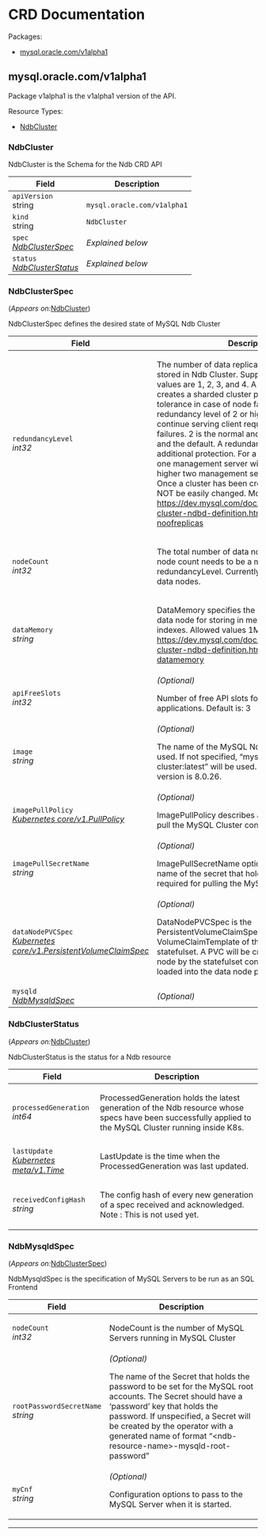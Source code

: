 # CRD Documentation
<p>Packages:</p>
<ul>
<li>
<a href="#mysql.oracle.com%2fv1alpha1">mysql.oracle.com/v1alpha1</a>
</li>
</ul>
<h2 id="mysql.oracle.com/v1alpha1">mysql.oracle.com/v1alpha1</h2>
<div>
<p>Package v1alpha1 is the v1alpha1 version of the API.</p>
</div>
Resource Types:
<ul><li>
<a href="#mysql.oracle.com/v1alpha1.NdbCluster">NdbCluster</a>
</li></ul>
<h3 id="mysql.oracle.com/v1alpha1.NdbCluster">NdbCluster
</h3>
<div>
<p>NdbCluster is the Schema for the Ndb CRD API</p>
</div>
<table>
<thead>
<tr>
<th>Field</th>
<th>Description</th>
</tr>
</thead>
<tbody>
<tr>
<td>
<code>apiVersion</code><br/>
string</td>
<td>
<code>
mysql.oracle.com/v1alpha1
</code>
</td>
</tr>
<tr>
<td>
<code>kind</code><br/>
string
</td>
<td><code>NdbCluster</code></td>
</tr>
<tr>
<td>
<code>spec</code><br/>
<em>
<a href="#mysql.oracle.com/v1alpha1.NdbClusterSpec">NdbClusterSpec</a>
</em>
</td>
<td>
<i>Explained below</i>
</td>
</tr>
<tr>
<td>
<code>status</code><br/>
<em>
<a href="#mysql.oracle.com/v1alpha1.NdbClusterStatus">NdbClusterStatus</a>
</em>
</td>
<td>
<i>Explained below</i>
</td>
</tr>
</tbody>
</table>
<h3 id="mysql.oracle.com/v1alpha1.NdbClusterSpec">NdbClusterSpec
</h3>
<p>
(<em>Appears on:</em><a href="#mysql.oracle.com/v1alpha1.NdbCluster">NdbCluster</a>)
</p>
<div>
<p>NdbClusterSpec defines the desired state of MySQL Ndb Cluster</p>
</div>
<table>
<thead>
<tr>
<th>Field</th>
<th>Description</th>
</tr>
</thead>
<tbody>
<tr>
<td>
<code>redundancyLevel</code><br/>
<em>
int32
</em>
</td>
<td>
<p>The number of data replicas or copies of data stored in Ndb Cluster.
Supported and allowed values are 1, 2, 3, and 4.
A redundancy level of 1 creates a sharded cluster providing
NO fault tolerance in case of node failure.
With a redundancy level of 2 or higher cluster will continue
serving client requests even in case of failures.
2 is the normal and most common value and the default.
A redundancy level of 3 provides additional protection.
For a redundancy level of 1 one management server will be created.
For 2 or higher two management servers will be used.
Once a cluster has been created, this number can NOT be easily changed.
More info :
<a href="https://dev.mysql.com/doc/refman/8.0/en/mysql-cluster-ndbd-definition.html#ndbparam-ndbd-noofreplicas">https://dev.mysql.com/doc/refman/8.0/en/mysql-cluster-ndbd-definition.html#ndbparam-ndbd-noofreplicas</a></p>
</td>
</tr>
<tr>
<td>
<code>nodeCount</code><br/>
<em>
int32
</em>
</td>
<td>
<p>The total number of data nodes in cluster.
The node count needs to be a multiple of the redundancyLevel.
Currently the maximum is 144 data nodes.</p>
</td>
</tr>
<tr>
<td>
<code>dataMemory</code><br/>
<em>
string
</em>
</td>
<td>
<p>DataMemory specifies the space available per data node
for storing in memory tables and indexes.
Allowed values 1M - 1T. More info :
<a href="https://dev.mysql.com/doc/refman/8.0/en/mysql-cluster-ndbd-definition.html#ndbparam-ndbd-datamemory">https://dev.mysql.com/doc/refman/8.0/en/mysql-cluster-ndbd-definition.html#ndbparam-ndbd-datamemory</a></p>
</td>
</tr>
<tr>
<td>
<code>apiFreeSlots</code><br/>
<em>
int32
</em>
</td>
<td>
<em>(Optional)</em>
<p>Number of free API slots for other NDBAPI applications. Default is: 3</p>
</td>
</tr>
<tr>
<td>
<code>image</code><br/>
<em>
string
</em>
</td>
<td>
<em>(Optional)</em>
<p>The name of the MySQL Ndb Cluster image to be used.
If not specified, &ldquo;mysql/mysql-cluster:latest&rdquo; will be used.
Lowest supported version is 8.0.26.</p>
</td>
</tr>
<tr>
<td>
<code>imagePullPolicy</code><br/>
<em>
<a href="https://v1-19.docs.kubernetes.io/docs/reference/generated/kubernetes-api/v1.19/#pullpolicy-v1-core">Kubernetes core/v1.PullPolicy</a>
</em>
</td>
<td>
<em>(Optional)</em>
<p>ImagePullPolicy describes a policy for if/when to
pull the MySQL Cluster container image</p>
</td>
</tr>
<tr>
<td>
<code>imagePullSecretName</code><br/>
<em>
string
</em>
</td>
<td>
<em>(Optional)</em>
<p>ImagePullSecretName optionally specifies the name of the secret that
holds the credentials required for pulling the MySQL Cluster image.</p>
</td>
</tr>
<tr>
<td>
<code>dataNodePVCSpec</code><br/>
<em>
<a href="https://v1-19.docs.kubernetes.io/docs/reference/generated/kubernetes-api/v1.19/#persistentvolumeclaimspec-v1-core">Kubernetes core/v1.PersistentVolumeClaimSpec</a>
</em>
</td>
<td>
<em>(Optional)</em>
<p>DataNodePVCSpec is the PersistentVolumeClaimSpec to be used as the
VolumeClaimTemplate of the data node statefulset. A PVC will be created
for each data node by the statefulset controller and will be loaded into
the data node pod and the container.</p>
</td>
</tr>
<tr>
<td>
<code>mysqld</code><br/>
<em>
<a href="#mysql.oracle.com/v1alpha1.NdbMysqldSpec">NdbMysqldSpec</a>
</em>
</td>
<td>
<em>(Optional)</em>
</td>
</tr>
</tbody>
</table>
<h3 id="mysql.oracle.com/v1alpha1.NdbClusterStatus">NdbClusterStatus
</h3>
<p>
(<em>Appears on:</em><a href="#mysql.oracle.com/v1alpha1.NdbCluster">NdbCluster</a>)
</p>
<div>
<p>NdbClusterStatus is the status for a Ndb resource</p>
</div>
<table>
<thead>
<tr>
<th>Field</th>
<th>Description</th>
</tr>
</thead>
<tbody>
<tr>
<td>
<code>processedGeneration</code><br/>
<em>
int64
</em>
</td>
<td>
<p>ProcessedGeneration holds the latest generation of the
Ndb resource whose specs have been successfully applied
to the MySQL Cluster running inside K8s.</p>
</td>
</tr>
<tr>
<td>
<code>lastUpdate</code><br/>
<em>
<a href="https://v1-19.docs.kubernetes.io/docs/reference/generated/kubernetes-api/v1.19/#time-v1-meta">Kubernetes meta/v1.Time</a>
</em>
</td>
<td>
<p>LastUpdate is the time when the ProcessedGeneration was last updated.</p>
</td>
</tr>
<tr>
<td>
<code>receivedConfigHash</code><br/>
<em>
string
</em>
</td>
<td>
<p>The config hash of every new generation of a spec
received and acknowledged. Note : This is not used yet.</p>
</td>
</tr>
</tbody>
</table>
<h3 id="mysql.oracle.com/v1alpha1.NdbMysqldSpec">NdbMysqldSpec
</h3>
<p>
(<em>Appears on:</em><a href="#mysql.oracle.com/v1alpha1.NdbClusterSpec">NdbClusterSpec</a>)
</p>
<div>
<p>NdbMysqldSpec is the specification of MySQL Servers to be run as an SQL Frontend</p>
</div>
<table>
<thead>
<tr>
<th>Field</th>
<th>Description</th>
</tr>
</thead>
<tbody>
<tr>
<td>
<code>nodeCount</code><br/>
<em>
int32
</em>
</td>
<td>
<p>NodeCount is the number of MySQL Servers running in MySQL Cluster</p>
</td>
</tr>
<tr>
<td>
<code>rootPasswordSecretName</code><br/>
<em>
string
</em>
</td>
<td>
<em>(Optional)</em>
<p>The name of the Secret that holds the password to be set for the MySQL
root accounts. The Secret should have a &lsquo;password&rsquo; key that holds the
password.
If unspecified, a Secret will be created by the operator with a generated
name of format &ldquo;&lt;ndb-resource-name&gt;-mysqld-root-password&rdquo;</p>
</td>
</tr>
<tr>
<td>
<code>myCnf</code><br/>
<em>
string
</em>
</td>
<td>
<em>(Optional)</em>
<p>Configuration options to pass to the MySQL Server when it is started.</p>
</td>
</tr>
</tbody>
</table>
<hr/>
